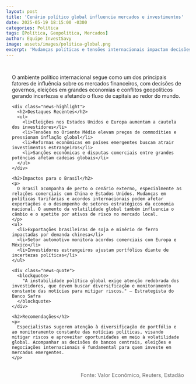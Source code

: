 ```yaml
---
layout: post
title: 'Cenário político global influencia mercados e investimentos'
date: 2025-05-19 18:15:00 -0300
categories: Política
tags: [Política, Geopolítica, Mercados]
author: Equipe InvestSavy
image: assets/images/politica-global.png
excerpt: 'Mudanças políticas e tensões internacionais impactam decisões de investimento e aumentam a volatilidade dos mercados.'
---
```


<div class="news-content">
  <div class="news-body">
    <p class="news-lead">
      O ambiente político internacional segue como um dos principais fatores de influência sobre os mercados financeiros, com decisões de governos, eleições em grandes economias e conflitos geopolíticos gerando incertezas e afetando o fluxo de capitais ao redor do mundo.
    </p>

    <div class="news-highlight">
      <h2>Destaques Recentes</h2>
      <ul>
        <li>Eleições nos Estados Unidos e Europa aumentam a cautela dos investidores</li>
        <li>Tensões no Oriente Médio elevam preços de commodities e pressionam inflação global</li>
        <li>Reformas econômicas em países emergentes buscam atrair investimentos estrangeiros</li>
        <li>Sanções econômicas e disputas comerciais entre grandes potências afetam cadeias globais</li>
      </ul>
    </div>

    <h2>Impactos para o Brasil</h2>
    <p>
      O Brasil acompanha de perto o cenário externo, especialmente as relações comerciais com China e Estados Unidos. Mudanças em políticas tarifárias e acordos internacionais podem afetar exportações e o desempenho de setores estratégicos da economia nacional. O aumento da volatilidade global também influencia o câmbio e o apetite por ativos de risco no mercado local.
    </p>
    <ul>
      <li>Exportações brasileiras de soja e minério de ferro impactadas por demanda chinesa</li>
      <li>Setor automotivo monitora acordos comerciais com Europa e México</li>
      <li>Investidores estrangeiros ajustam portfólios diante de incertezas políticas</li>
    </ul>

    <div class="news-quote">
      <blockquote>
        "A instabilidade política global exige atenção redobrada dos investidores, que devem buscar diversificação e monitoramento constante das notícias para mitigar riscos." — Estrategista do Banco Safra
      </blockquote>
    </div>

    <h2>Recomendações</h2>
    <p>
      Especialistas sugerem atenção à diversificação de portfólio e ao monitoramento constante das notícias políticas, visando mitigar riscos e aproveitar oportunidades em meio à volatilidade global. Acompanhar as decisões de bancos centrais, eleições e negociações internacionais é fundamental para quem investe em mercados emergentes.
    </p>

  </div>
  <div class="news-source">
    Fonte: Valor Econômico, Reuters, Estadão
  </div>
</div>

<style>
.news-content {
  padding: 1rem;
}
.news-body {
  margin-bottom: 2rem;
}
.news-highlight {
  background: #f5f5f7;
  padding: 1.5rem;
  border-radius: 8px;
  margin: 2rem 0;
}
.news-highlight h2 {
  color: #1C1C1E;
  margin-bottom: 1rem;
}
.news-highlight ul {
  list-style: none;
  padding: 0;
}
.news-highlight li {
  margin-bottom: 0.5rem;
  padding-left: 1.5rem;
  position: relative;
}
.news-highlight li:before {
  content: "•";
  color: #6200EA;
  position: absolute;
  left: 0;
}
.news-quote {
  margin: 2rem 0;
  padding: 1.5rem;
  background: #f8f9fa;
  border-left: 4px solid #6200EA;
  border-radius: 0 8px 8px 0;
}
.news-quote blockquote {
  margin: 0;
  font-style: italic;
  color: #444;
}
.news-source {
  color: #666;
  font-size: 0.9rem;
  text-align: right;
}
</style>
